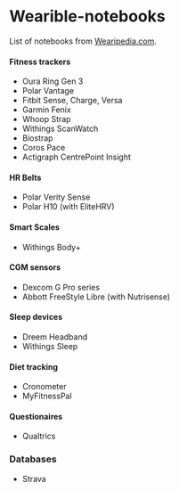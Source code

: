 # Wearible-notebooks
List of notebooks from [Wearipedia.com](http://wearipedia.com).

#### Fitness trackers
* Oura Ring Gen 3
* Polar Vantage
* Fitbit Sense, Charge, Versa
* Garmin Fenix
* Whoop Strap
* Withings ScanWatch
* Biostrap
* Coros Pace
* Actigraph CentrePoint Insight

#### HR Belts
* Polar Verity Sense
* Polar H10 (with EliteHRV)

#### Smart Scales
* Withings Body+

#### CGM sensors
* Dexcom G Pro series
* Abbott FreeStyle Libre (with Nutrisense)

#### Sleep devices
* Dreem Headband
* Withings Sleep

#### Diet tracking
* Cronometer
* MyFitnessPal

#### Questionaires
* Qualtrics

### Databases
* Strava
